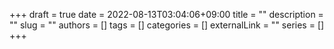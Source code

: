 +++ 
draft = true
date = 2022-08-13T03:04:06+09:00
title = ""
description = ""
slug = ""
authors = []
tags = []
categories = []
externalLink = ""
series = []
+++
